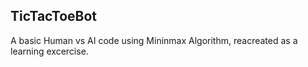 ## TicTacToeBot
A basic Human vs AI code using Mininmax Algorithm, reacreated as a learning excercise.
